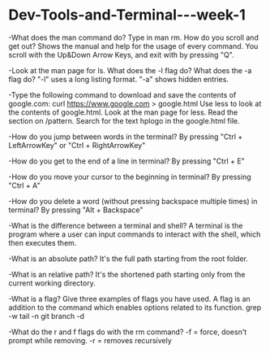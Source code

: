 # Dev-Tools-and-Terminal---week-1

-What does the man command do? Type in man rm. How do you scroll and get out?
  Shows the manual and help for the usage of every command. You scroll with the Up&Down Arrow Keys, and exit with by pressing "Q".

-Look at the man page for ls. What does the -l flag do? What does the -a flag do?
  "-l" uses a long listing format.  "-a" shows hidden entries.
  
-Type the following command to download and save the contents of google.com: curl https://www.google.com > google.html
  Use less to look at the contents of google.html.
  Look at the man page for less. Read the section on /pattern. Search for the text hplogo in the google.html file.

-How do you jump between words in the terminal?
  By pressing "Ctrl + LeftArrowKey" or "Ctrl + RightArrowKey"  

-How do you get to the end of a line in terminal?
 By pressing "Ctrl + E"
 
-How do you move your cursor to the beginning in terminal?
 By pressing "Ctrl + A"
 
-How do you delete a word (without pressing backspace multiple times) in terminal?
 By pressing "Alt + Backspace"
 
-What is the difference between a terminal and shell?
  A terminal is the program where a user can input commands to interact with the shell, which then executes them.

-What is an absolute path?
  It's the full path starting from the root folder.
  
-What is an relative path?
  It's the shortened path starting only from the current working directory.
  
-What is a flag? Give three examples of flags you have used.
  A flag is an addition to the command which enables options related to its function.
  grep -w
  tail -n 
  git branch -d 
  
-What do the r and f flags do with the rm command?
  -f = force, doesn't prompt while removing.
  -r = removes recursively
  
